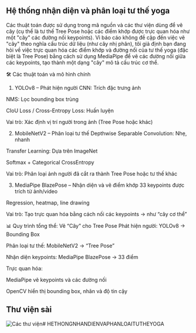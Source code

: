 ## Hệ thống nhận diện và phân loại tư thế yoga
Các thuật toán được sử dụng trong mã nguồn và các thư viện dùng để vẽ cây (cụ thể là tư thế Tree Pose hoặc các điểm khớp được trực quan hóa như một "cây" các đường nối keypoints). Vì báo cáo không đề cập đến việc vẽ "cây" theo nghĩa cấu trúc dữ liệu (như cây nhị phân), tôi giả định bạn đang hỏi về việc trực quan hóa các điểm khớp và đường nối của tư thế yoga (đặc biệt là Tree Pose) bằng cách sử dụng MediaPipe để vẽ các đường nối giữa các keypoints, tạo thành một dạng "cây" mô tả cấu trúc cơ thể.

🛠️ Các thuật toán và mô hình chính
1. YOLOv8 – Phát hiện người
CNN: Trích đặc trưng ảnh

NMS: Lọc bounding box trùng

CIoU Loss / Cross-Entropy Loss: Huấn luyện

Vai trò: Xác định vị trí người trong ảnh (Tree Pose hoặc khác)

2. MobileNetV2 – Phân loại tư thế
Depthwise Separable Convolution: Nhẹ, nhanh

Transfer Learning: Dựa trên ImageNet

Softmax + Categorical CrossEntropy

Vai trò: Phân loại ảnh người đã cắt ra thành Tree Pose hoặc tư thế khác

3. MediaPipe BlazePose – Nhận diện và vẽ điểm khớp
33 keypoints được trích từ ảnh/video

Regression, heatmap, line drawing

Vai trò: Tạo trực quan hóa bằng cách nối các keypoints → như “cây cơ thể”

📊 Quy trình tổng thể: Vẽ “Cây” cho Tree Pose
Phát hiện người: YOLOv8 → Bounding Box

Phân loại tư thế: MobileNetV2 → “Tree Pose”

Nhận diện keypoints: MediaPipe BlazePose → 33 điểm

Trực quan hóa:

MediaPipe vẽ keypoints và các đường nối

OpenCV hiển thị bounding box, nhãn và độ tin cậy
## Thư viện sài 
![Các thư viện](https://user-images.githubusercontent.com/85627308/image.png)# HETHONGNHANDIENVAPHANLOAITUTHEYOGA
